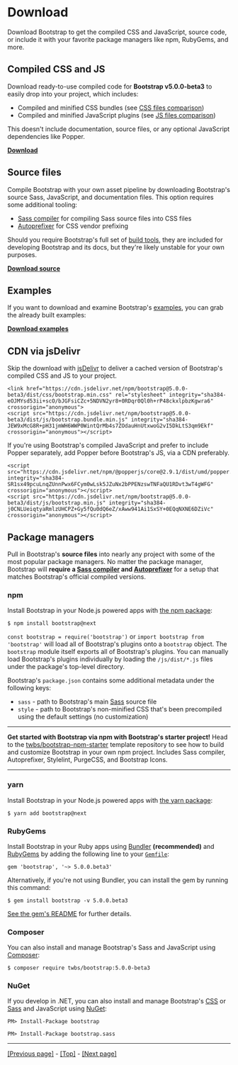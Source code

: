 # Download

Download Bootstrap to get the compiled CSS and JavaScript, source code, or include it with your favorite package managers like npm, RubyGems, and more.

## Compiled CSS and JS

Download ready-to-use compiled code for **Bootstrap v5.0.0-beta3** to easily drop into your project, which includes:

* Compiled and minified CSS bundles (see [CSS files comparison](https://github.com/AndrewSRea/My_Learning_Port/tree/main/Bootstrap/Getting_Started/Contents#css-files))
* Compiled and minified JavaScript plugins (see [JS files comparison](https://github.com/AndrewSRea/My_Learning_Port/tree/main/Bootstrap/Getting_Started/Contents#js-files))

This doesn't include documentation, source files, or any optional JavaScript dependencies like Popper.

**[Download](https://github.com/twbs/bootstrap/releases/download/v5.0.0-beta3/bootstrap-5.0.0-bta3-dis.zip)**

## Source files

Compile Bootstrap with your own asset pipeline by downloading Bootstrap's source Sass, JavaScript, and documentation files. This option requires some additional tooling:

* [Sass compiler](https://github.com/AndrewSRea/My_Learning_Port/tree/main/Bootstrap/Getting_Started/Build_Tools#sass) for compiling Sass source files into CSS files
* [Autoprefixer](https://github.com/postcss/autoprefixer) for CSS vendor prefixing

Should you require Bootstrap's full set of [build tools](https://github.com/AndrewSRea/My_Learning_Port/tree/main/Bootstrap/Getting_Started/Build_Tools#tooling-setup), they are included for developing Bootstrap and its docs, but they're likely unstable for your own purposes.

**[Download source](https://github.com/twbs/bootstrap/archive/v5.0.0-beta3.zip)**

## Examples

If you want to download and examine Bootstrap's [examples](https://getbootstrap.com/docs/5.0/examples/), you can grab the already built examples:

**[Download examples](https://github.com/twbs/bootstrap/releases/download/v5.0.0-beta/bootstrap-5.0.0-beta3-examples.zip)**

## CDN via jsDelivr

Skip the download with [jsDelivr](https://www.jsdelivr.com/) to deliver a cached version of Bootstrap's compiled CSS and JS to your project.
```
<link href="https://cdn.jsdelivr.net/npm/bootstrap@5.0.0-beta3/dist/css/bootstrap.min.css" rel="stylesheet" integrity="sha384-eOJMYsd53ii+scO/bJGFsiCZc+5NDVN2yr8+0RDqr0Ql0h+rP48ckxlpbzKgwra6" crossorigin="anonymous">
<script src="https://cdn.jsdelivr.net/npm/bootstrap@5.0.0-beta3/dist/js/bootstrap.bundle.min.js" integrity="sha384-JEW9xMcG8R+pH31jmWH6WWP0WintQrMb4s7ZOdauHnUtxwoG2vI5DkLtS3qm9Ekf" crossorigin="anonymous"></script>
```
If you're using Bootstrap's compiled JavaScript and prefer to include Popper separately, add Popper before Bootstrap's JS, via a CDN preferably.
```
<script src="https://cdn.jsdelivr.net/npm/@popperjs/core@2.9.1/dist/umd/popper.min.js" integrity="sha384-SR1sx49pcuLnqZUnnPwx6FCym0wLsk5JZuNx2bPPENzswTNFaQU1RDvt3wT4gWFG" crossorigin="anonymous"></script>
<script src="https://cdn.jsdelivr.net/npm/bootstrap@5.0.0-beta3/dist/js/bootstrap.min.js" integrity="sha384-j0CNLUeiqtyaRmlzUHCPZ+Gy5fQu0dQ6eZ/xAww941Ai1SxSY+0EQqNXNE6DZiVc" crossorigin="anonymous"></script>
```

## Package managers

Pull in Bootstrap's **source files** into nearly any project with some of the most popular package managers. No matter the package manager, Bootstrap will **require a [Sass compiler](https://github.com/AndrewSRea/My_Learning_Port/tree/main/Bootstrap/Getting_Started/Build_Tools#sass) and [Autoprefixer](https://github.com/postcss/autoprefixer)** for a setup that matches Bootstrap's official compiled versions.

### npm

Install Bootstrap in your Node.js powered apps with [the npm package](https://www.npmjs.com/package/bootstrap):
``` 
$ npm install bootstrap@next
```
`const bootstrap = require('bootstrap')` or `import bootstrap from 'bootstrap'` will load all of Bootstrap's plugins onto a `bootstrap` object. The `bootstrap` module itself exports all of Bootstrap's plugins. You can manually load Bootstrap's plugins individually by loading the `/js/dist/*.js` files under the package's top-level directory.

Bootstrap's `package.json` contains some additional metadata under the following keys:

* `sass` - path to Bootstrap's main [Sass](https://sass-lang.com/) source file
* `style` - path to Bootstrap's non-minified CSS that's been precompiled using the default settings (no customization)

<hr>

**Get started with Bootstrap via npm with Bootstrap's starter project!** Head to the [twbs/bootstrap-npm-starter](https://github.com/twbs/bootstrap-npm-starter) template repository to see how to build and customize Bootstrap in your own npm project. Includes Sass compiler, Autoprefixer, Stylelint, PurgeCSS, and Bootstrap Icons.

<hr>

### yarn

Install Bootstrap in your Node.js powered apps with [the yarn package](https://classic.yarnpkg.com/en/package/bootstrap):
```
$ yarn add bootstrap@next
```

### RubyGems

Install Bootstrap in your Ruby apps using [Bundler](https://bundler.io/) **(recommended)** and [RubyGems](https://rubygems.org/) by adding the following line to your [`Gemfile`](https://bundler.io/gemfile.html):
```
gem 'bootstrap', '~> 5.0.0.beta3'
```
Alternatively, if you're not using Bundler, you can install the gem by running this command:
```
$ gem install bootstrap -v 5.0.0.beta3
```
[See the gem's README](https://github.com/twbs/bootstrap-rubygem/blob/master/README.md) for further details.

### Composer

You can also install and manage Bootstrap's Sass and JavaScript using [Composer](https://getcomposer.org/):
```
$ composer require twbs/bootstrap:5.0.0-beta3
```

### NuGet

If you develop in .NET, you can also install and manage Bootstrap's [CSS](https://www.nuget.org/packages/bootstrap/) or [Sass](https://www.nuget.org/packages/bootstrap.sass/) and JavaScript using [NuGet](https://www.nuget.org/):
```
PM> Install-Package bootstrap
```
```
PM> Install-Package bootstrap.sass
```

<hr>

[[Previous page]](https://github.com/AndrewSRea/My_Learning_Port/tree/main/Bootstrap/Getting_Started/Introduction#introduction) - [[Top]](https://github.com/AndrewSRea/My_Learning_Port/tree/main/Bootstrap/Getting_Started/Download#download) - [[Next page]](https://github.com/AndrewSRea/My_Learning_Port/tree/main/Bootstrap/Getting_Started/Contents#contents)